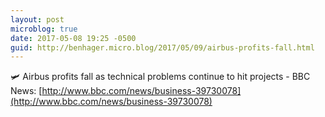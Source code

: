 ```yaml
---
layout: post
microblog: true
date: 2017-05-08 19:25 -0500
guid: http://benhager.micro.blog/2017/05/09/airbus-profits-fall.html
---
```

🛩 Airbus profits fall as technical problems continue to hit projects - BBC News: [http://www.bbc.com/news/business-39730078](http://www.bbc.com/news/business-39730078)

